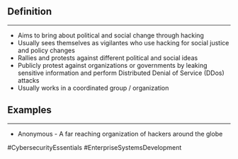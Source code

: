 ## Definition
---
- Aims to bring about political and social change through hacking
- Usually sees themselves as vigilantes who use hacking for social justice and policy changes
- Rallies and protests against different political and social ideas
- Publicly protest against organizations or governments by leaking sensitive information and perform Distributed Denial of Service (DDos) attacks
- Usually works in a coordinated group / organization

## Examples
---
- Anonymous - A far reaching organization of hackers around the globe

#CybersecurityEssentials 
#EnterpriseSystemsDevelopment 